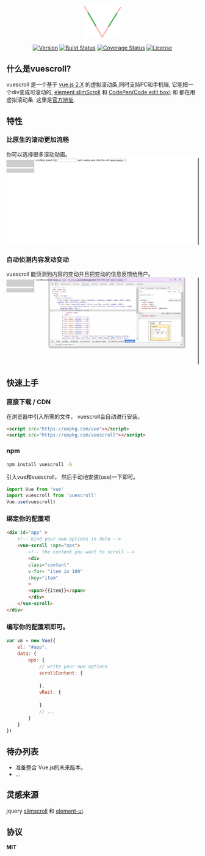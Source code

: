 <p align="center"><a href="https://wangyi7099.github.io/vuescrollDemo/" target="_blank" rel="noopener noreferrer"><img width="100" src="https://github.com/wangyi7099/pictureCdn/blob/master/allPic/others/logo.png?raw=true" alt="vuescroll logo"></a></p>
<p align="center">
    <a href="https://www.npmjs.com/package/vuescroll"><img src="https://img.shields.io/npm/v/vuescroll.svg" alt="Version"></a>
               <a href="https://circleci.com/gh/wangyi7099/vuescroll/tree/dev"><img src="https://img.shields.io/circleci/project/wangyi7099/vuescroll/dev.svg" alt="Build Status"></a>
  <a href="https://codecov.io/github/wangyi7099/vuescroll?branch=dev"><img src="https://img.shields.io/codecov/c/github/wangyi7099/vuescroll/dev.svg" alt="Coverage Status"></a>
           <a href="https://www.npmjs.com/package/vuescroll"><img src="https://img.shields.io/npm/l/vuescroll.svg" alt="License"></a>
</p>

## 什么是vuescroll?

 vuescroll 是一个基于 [vue.js 2.X](https://github.com/vuejs/vue) 的虚拟滚动条,同时支持PC和手机端, 它能把一个div变成可滚动的, [element](http://element-cn.eleme.io/#/zh-CN/component/installation),[slimScroll](https://github.com/rochal/jQuery-slimScroll) 和 [CodePen(Code edit box)](https://codepen.io/wangyi7099/) 和 都在用虚拟滚动条. 这里是[官方地址](https://wangyi7099.github.io/VuescrollDocs).

## 特性

### 比原生的滚动更加流畅
你可以选择很多滚动动画。
![](https://github.com/wangyi7099/pictureCdn/blob/master/allPic/vuescroll/smooth-scroll.gif?raw=true)
### 自动侦测内容发动变动
vuescroll 能侦测到内容的变动并且把变动的信息反馈给用户。
![](https://github.com/wangyi7099/pictureCdn/blob/master/allPic/vuescroll/handle-resize.gif?raw=true)

## 快速上手
### 直接下载 / CDN

在浏览器中引入所需的文件， vuescroll会自动进行安装。
```html
<script src="https://unpkg.com/vue"></script>
<script src="https://unpkg.com/vuescroll"></script>
```
### npm
```bash
npm install vuescroll -S
```
引入vue和vuescroll， 然后手动地安装(use)一下即可。
```javascript
import Vue from 'vue'
import vuescroll from 'vuescroll'
Vue.use(vuescroll)
```
### 绑定你的配置项
```html
<div id="app" >
    <!-- bind your own options in data -->
    <vue-scroll :ops="ops">
        <!-- the content you want to scroll -->
        <div 
        class="content"
        v-for= "item in 100"
        :key="item"
        >
        <span>{{item}}</span>
        </div>
    </vue-scroll>
</div>
```
### 编写你的配置项即可。
```javascript
var vm = new Vue({
    el: "#app",
    data: {
        ops: {
            // write your own options
            scrollContent: {

            },
            vRail: {
                
            }
            // ...
        }
    }
})
```

## 待办列表

* 准备整合 Vue.js的未来版本。
* ...
## 灵感来源

jquery [slimscroll](https://github.com/rochal/jQuery-slimScroll)  和  [element-ui](https://github.com/ElemeFE/element/tree/dev/packages/scrollbar/src).

## 协议

**MIT** 
